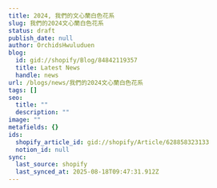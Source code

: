 ```yaml
---
title: 2024, 我們的文心蘭白色花系
slug: 我們的2024文心蘭白色花系
status: draft
publish_date: null
author: OrchidsHwuluduen
blog:
  id: gid://shopify/Blog/84842119357
  title: Latest News
  handle: news
url: /blogs/news/我們的2024文心蘭白色花系
tags: []
seo:
  title: ""
  description: ""
image: ""
metafields: {}
ids:
  shopify_article_id: gid://shopify/Article/628858323133
  notion_id: null
sync:
  last_source: shopify
  last_synced_at: 2025-08-18T09:47:31.912Z
---
```


